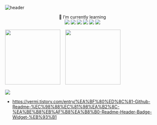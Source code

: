 ![header](https://capsule-render.vercel.app/api?type=waving&color=timeGradient&height=200&section=header&text=Let's%20Git%20It&fontSize=70&section=footer)

<div align="center">
🌱 I’m currently learning <br>
<img src="https://img.shields.io/badge/Java-007396?style=flat&logo=OpenJDK&logoColor=white"/> </a>
<img src="https://img.shields.io/badge/HTML5-E34F26?style=flat-square&logo=HTML5&logoColor=white"/></a> 
<img src="https://img.shields.io/badge/CSS3-1572B6?style=flat-square&logo=CSS3&logoColor=white"/></a> 
<img src="https://img.shields.io/badge/JavaScript-F7DF1E?style=flat-square&logo=JavaScript&logoColor=white"/></a>
<img src="https://img.shields.io/badge/react-61DAFB?style=flat-square&logo=react&logoColor=white"></a>
<img src="https://img.shields.io/badge/MySQL-4479A1?style=flat-square&logo=MySQL&logoColor=white"/></a>
</div>

<!--
- 🔭 I’m currently working on ...

- 👯 I’m looking to collaborate on ...
- 🤔 I’m looking for help with ...
- 💬 Ask me about ...
- 📫 How to reach me: ...
- 😄 Pronouns: ...
- ⚡ Fun fact: ...
-->




<p>
  <img height="180em" src="https://github-readme-stats.vercel.app/api?username=Choi-09&show_icons=true&include_all_commits=true">
  &nbsp&nbsp&nbsp<img height="180em" src="https://github-readme-stats.vercel.app/api/top-langs/?username=Choi-09&layout=compact">
</p>

<a href="https://hits.seeyoufarm.com"><img src="https://hits.seeyoufarm.com/api/count/incr/badge.svg?url=https%3A%2F%2Fgithub.com%2FChoi-09%2F&count_bg=%23F37022&title_bg=%23000000&icon=&icon_color=%23E7E7E7&title=hits&edge_flat=false"/></a>



+ https://yermi.tistory.com/entry/%EA%BF%80%ED%8C%81-Github-Readme-%EC%98%88%EC%81%98%EA%B2%8C-%EA%BE%B8%EB%AF%B8%EA%B8%B0-Readme-Header-Badge-Widget-%EB%93%B1


